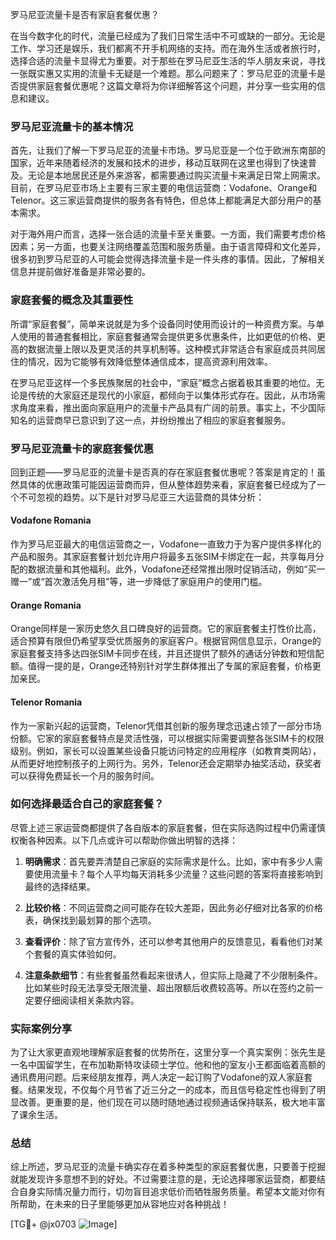 罗马尼亚流量卡是否有家庭套餐优惠？

在当今数字化的时代，流量已经成为了我们日常生活中不可或缺的一部分。无论是工作、学习还是娱乐，我们都离不开手机网络的支持。而在海外生活或者旅行时，选择合适的流量卡显得尤为重要。对于那些在罗马尼亚生活的华人朋友来说，寻找一张既实惠又实用的流量卡无疑是一个难题。那么问题来了：罗马尼亚的流量卡是否提供家庭套餐优惠呢？这篇文章将为你详细解答这个问题，并分享一些实用的信息和建议。

### 罗马尼亚流量卡的基本情况

首先，让我们了解一下罗马尼亚的流量卡市场。罗马尼亚是一个位于欧洲东南部的国家，近年来随着经济的发展和技术的进步，移动互联网在这里也得到了快速普及。无论是本地居民还是外来游客，都需要通过购买流量卡来满足日常上网需求。目前，在罗马尼亚市场上主要有三家主要的电信运营商：Vodafone、Orange和Telenor。这三家运营商提供的服务各有特色，但总体上都能满足大部分用户的基本需求。

对于海外用户而言，选择一张合适的流量卡至关重要。一方面，我们需要考虑价格因素；另一方面，也要关注网络覆盖范围和服务质量。由于语言障碍和文化差异，很多初到罗马尼亚的人可能会觉得选择流量卡是一件头疼的事情。因此，了解相关信息并提前做好准备是非常必要的。

### 家庭套餐的概念及其重要性

所谓“家庭套餐”，简单来说就是为多个设备同时使用而设计的一种资费方案。与单人使用的普通套餐相比，家庭套餐通常会提供更多优惠条件，比如更低的价格、更高的数据流量上限以及更灵活的共享机制等。这种模式非常适合有家庭成员共同居住的情况，因为它能够有效降低整体通信成本，提高资源利用效率。

在罗马尼亚这样一个多民族聚居的社会中，“家庭”概念占据着极其重要的地位。无论是传统的大家庭还是现代的小家庭，都倾向于以集体形式存在。因此，从市场需求角度来看，推出面向家庭用户的流量卡产品具有广阔的前景。事实上，不少国际知名的运营商早已意识到了这一点，并纷纷推出了相应的家庭套餐服务。

### 罗马尼亚流量卡的家庭套餐优惠

回到正题——罗马尼亚的流量卡是否真的存在家庭套餐优惠呢？答案是肯定的！虽然具体的优惠政策可能因运营商而异，但从整体趋势来看，家庭套餐已经成为了一个不可忽视的趋势。以下是针对罗马尼亚三大运营商的具体分析：

#### Vodafone Romania

作为罗马尼亚最大的电信运营商之一，Vodafone一直致力于为客户提供多样化的产品和服务。其家庭套餐计划允许用户将最多五张SIM卡绑定在一起，共享每月分配的数据流量和其他福利。此外，Vodafone还经常推出限时促销活动，例如“买一赠一”或“首次激活免月租”等，进一步降低了家庭用户的使用门槛。

#### Orange Romania

Orange同样是一家历史悠久且口碑良好的运营商。它的家庭套餐主打性价比高，适合预算有限但仍希望享受优质服务的家庭客户。根据官网信息显示，Orange的家庭套餐支持多达四张SIM卡同步在线，并且还提供了额外的通话分钟数和短信配额。值得一提的是，Orange还特别针对学生群体推出了专属的家庭套餐，价格更加亲民。

#### Telenor Romania

作为一家新兴起的运营商，Telenor凭借其创新的服务理念迅速占领了一部分市场份额。它家的家庭套餐特点是灵活性强，可以根据实际需要调整各张SIM卡的权限级别。例如，家长可以设置某些设备只能访问特定的应用程序（如教育类网站），从而更好地控制孩子的上网行为。另外，Telenor还会定期举办抽奖活动，获奖者可以获得免费延长一个月的服务时间。

### 如何选择最适合自己的家庭套餐？

尽管上述三家运营商都提供了各自版本的家庭套餐，但在实际选购过程中仍需谨慎权衡各种因素。以下几点或许可以帮助你做出明智的选择：

1. **明确需求**：首先要弄清楚自己家庭的实际需求是什么。比如，家中有多少人需要使用流量卡？每个人平均每天消耗多少流量？这些问题的答案将直接影响到最终的选择结果。
   
2. **比较价格**：不同运营商之间可能存在较大差距，因此务必仔细对比各家的价格表，确保找到最划算的那个选项。
   
3. **查看评价**：除了官方宣传外，还可以参考其他用户的反馈意见，看看他们对某个套餐的真实体验如何。
   
4. **注意条款细节**：有些套餐虽然看起来很诱人，但实际上隐藏了不少限制条件。比如某些时段无法享受无限流量、超出限额后收费较高等。所以在签约之前一定要仔细阅读相关条款内容。

### 实际案例分享

为了让大家更直观地理解家庭套餐的优势所在，这里分享一个真实案例：张先生是一名中国留学生，在布加勒斯特攻读硕士学位。他和他的室友小王都面临着高额的通讯费用问题。后来经朋友推荐，两人决定一起订购了Vodafone的双人家庭套餐。结果发现，不仅每个月节省了近三分之一的成本，而且信号稳定性也得到了明显改善。更重要的是，他们现在可以随时随地通过视频通话保持联系，极大地丰富了课余生活。

### 总结

综上所述，罗马尼亚的流量卡确实存在着多种类型的家庭套餐优惠，只要善于挖掘就能发现许多意想不到的好处。不过需要注意的是，无论选择哪家运营商，都要结合自身实际情况量力而行，切勿盲目追求低价而牺牲服务质量。希望本文能对你有所帮助，在未来的日子里能够更加从容地应对各种挑战！

[TG💪+ @jx0703 ![Image](https://github.com/user-attachments/assets/dbca1d08-cadb-493c-b0ec-ad6f7a83f270)]